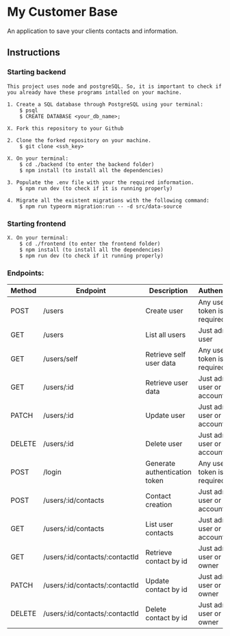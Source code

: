 # My Customer Base

An application to save your clients contacts and information.

## Instructions

### Starting backend

    This project uses node and postgreSQL. So, it is important to check if you already have these programs intalled on your machine.

    1. Create a SQL database through PostgreSQL using your terminal:
        $ psql
        $ CREATE DATABASE <your_db_name>;

    X. Fork this repository to your Github

    2. Clone the forked repository on your machine.
        $ git clone <ssh_key>

    X. On your terminal:
        $ cd ./backend (to enter the backend folder)
        $ npm install (to install all the dependencies)

    3. Populate the .env file with your the required information.
        $ npm run dev (to check if it is running properly)

    4. Migrate all the existent migrations with the following command:
        $ npm run typeorm migration:run -- -d src/data-source

### Starting frontend

    X. On your terminal:
        $ cd ./frontend (to enter the frontend folder)
        $ npm install (to install all the dependencies)
        $ npm run dev (to check if it running properly)

### Endpoints:

| Method | Endpoint                       | Description                   | Authentication                   |
| ------ | ------------------------------ | ----------------------------- | -------------------------------- |
| POST   | /users                         | Create user                   | Any user, token is not required  |
| GET    | /users                         | List all users                | Just admin user                  |
| GET    | /users/self                    | Retrieve self user data       | Any user, token is not required  |
| GET    | /users/:id                     | Retrieve user data            | Just admin user or account owner |
| PATCH  | /users/:id                     | Update user                   | Just admin user or account owner |
| DELETE | /users/:id                     | Delete user                   | Just admin user or account owner |
| POST   | /login                         | Generate authentication token | Any user, token is not required  |
| POST   | /users/:id/contacts            | Contact creation              | Just admin user or account owner |
| GET    | /users/:id/contacts            | List user contacts            | Just admin user or account owner |
| GET    | /users/:id/contacts/:contactId | Retrieve contact by id        | Just admin user or contact owner |
| PATCH  | /users/:id/contacts/:contactId | Update contact by id          | Just admin user or contact owner |
| DELETE | /users/:id/contacts/:contactId | Delete contact by id          | Just admin user or contact owner |
